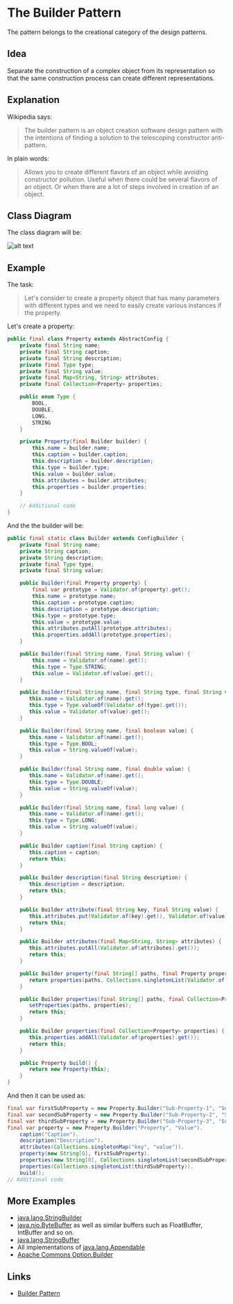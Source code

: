 # The Builder Pattern

The pattern belongs to the creational category of the design patterns.

## Idea 

Separate the construction of a complex object from its representation so that the same construction process can create 
different representations.

## Explanation

Wikipedia says:

> The builder pattern is an object creation software design pattern with the intentions of finding a solution 
to the telescoping constructor anti-pattern.

In plain words:

> Allows you to create different flavors of an object while avoiding constructor pollution. Useful when there could be 
several flavors of an object. Or when there are a lot of steps involved in creation of an object.

## Class Diagram

The class diagram will be:

![alt text](../etc/builder.png "Builder class diagram")

## Example

The task:

> Let's consider to create a property object that has many parameters with different types and we need to easily create 
various instances if the property. 

Let's create a property:

```java
public final class Property extends AbstractConfig {
    private final String name;
    private final String caption;
    private final String description;
    private final Type type;
    private final String value;
    private final Map<String, String> attributes;
    private final Collection<Property> properties;

    public enum Type {
        BOOL,
        DOUBLE,
        LONG,
        STRING
    }

    private Property(final Builder builder) {
        this.name = builder.name;
        this.caption = builder.caption;
        this.description = builder.description;
        this.type = builder.type;
        this.value = builder.value;
        this.attributes = builder.attributes;
        this.properties = builder.properties;
    }

    // Additional code
}
```

And the the builder will be:

```java
public final static class Builder extends ConfigBuilder {
    private final String name;
    private String caption;
    private String description;
    private final Type type;
    private final String value;

    public Builder(final Property property) {
        final var prototype = Validator.of(property).get();
        this.name = prototype.name;
        this.caption = prototype.caption;
        this.description = prototype.description;
        this.type = prototype.type;
        this.value = prototype.value;
        this.attributes.putAll(prototype.attributes);
        this.properties.addAll(prototype.properties);
    }

    public Builder(final String name, final String value) {
        this.name = Validator.of(name).get();
        this.type = Type.STRING;
        this.value = Validator.of(value).get();
    }

    public Builder(final String name, final String type, final String value) {
       this.name = Validator.of(name).get();
       this.type = Type.valueOf(Validator.of(type).get());
       this.value = Validator.of(value).get();
    }

    public Builder(final String name, final boolean value) {
       this.name = Validator.of(name).get();
       this.type = Type.BOOL;
       this.value = String.valueOf(value);
    }

    public Builder(final String name, final double value) {
       this.name = Validator.of(name).get();
       this.type = Type.DOUBLE;
       this.value = String.valueOf(value);
    }

    public Builder(final String name, final long value) {
       this.name = Validator.of(name).get();
       this.type = Type.LONG;
       this.value = String.valueOf(value);
    }

    public Builder caption(final String caption) {
       this.caption = caption;
       return this;
    }

    public Builder description(final String description) {
       this.description = description;
       return this;
    }

    public Builder attribute(final String key, final String value) {
       this.attributes.put(Validator.of(key).get(), Validator.of(value).get());
       return this;
    }

    public Builder attributes(final Map<String, String> attributes) {
       this.attributes.putAll(Validator.of(attributes).get());
       return this;
    }

    public Builder property(final String[] paths, final Property property) {
       return properties(paths, Collections.singletonList(Validator.of(property).get()));
    }

    public Builder properties(final String[] paths, final Collection<Property> properties) {
       setProperties(paths, properties);
       return this;
    }

    public Builder properties(final Collection<Property> properties) {
       this.properties.addAll(Validator.of(properties).get());
       return this;
    }

    public Property build() {
       return new Property(this);
    }
}
```

And then it can be used as:

```java
final var firstSubProperty = new Property.Builder("Sub-Property-1", "Sub-Value-1").build();
final var secondSubProperty = new Property.Builder("Sub-Property-2", "Sub-Value-2").build();
final var thirdSubProperty = new Property.Builder("Sub-Property-3", "Sub-Value-3").build();
final var property = new Property.Builder("Property", "Value").
    caption("Caption").
    description("Description").
    attributes(Collections.singletonMap("key", "value")).
    property(new String[0], firstSubProperty).
    properties(new String[0], Collections.singletonList(secondSubProperty)).
    properties(Collections.singletonList(thirdSubProperty)).
    build();
// Additional code
```

## More Examples

* [java.lang.StringBuilder](https://docs.oracle.com/en/java/javase/11/docs/api/java.base/java/lang/StringBuilder.html)
* [java.nio.ByteBuffer](https://docs.oracle.com/en/java/javase/11/docs/api/java.base/java/nio/ByteBuffer.html#put(byte%5B%5D)) as well as similar buffers such as FloatBuffer, IntBuffer and so on.
* [java.lang.StringBuffer](https://docs.oracle.com/en/java/javase/11/docs/api/java.base/java/lang/StringBuffer.html#append(boolean))
* All implementations of [java.lang.Appendable](https://docs.oracle.com/en/java/javase/11/docs/api/java.base/java/lang/Appendable.html)
* [Apache Commons Option.Builder](https://commons.apache.org/proper/commons-cli/apidocs/org/apache/commons/cli/Option.Builder.html)

## Links

* [Builder Pattern](https://en.wikipedia.org/wiki/Builder_pattern)